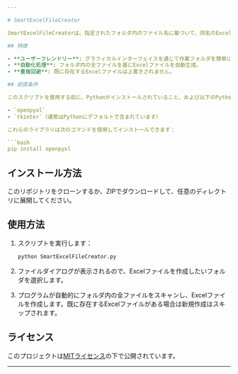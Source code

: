 ```yaml
---

# SmartExcelFileCreator

SmartExcelFileCreatorは、指定されたフォルダ内のファイル名に基づいて、同名のExcelファイル（拡張子`.xlsx`）を新規に作成するPythonスクリプトです。既に同名のExcelファイルが存在する場合は、そのファイルの作成をスキップすることで重複を防ぎます。このツールは、ファイル名に基づいたドキュメント管理やデータ集計に特に便利です。

## 特徴

- **ユーザーフレンドリー**: グラフィカルインターフェイスを通じて作業フォルダを簡単に選択。
- **自動化処理**: フォルダ内の全ファイルを基にExcelファイルを自動生成。
- **重複回避**: 既に存在するExcelファイルは上書きされません。

## 前提条件

このスクリプトを使用する前に、Pythonがインストールされていること、および以下のPythonライブラリがインストールされていることを確認してください。

- `openpyxl`
- `tkinter`（通常はPythonにデフォルトで含まれています）

これらのライブラリは次のコマンドを使用してインストールできます：

```bash
pip install openpyxl
```

## インストール方法

このリポジトリをクローンするか、ZIPでダウンロードして、任意のディレクトリに展開してください。

## 使用方法

1. スクリプトを実行します：

   ```bash
   python SmartExcelFileCreator.py
   ```

2. ファイルダイアログが表示されるので、Excelファイルを作成したいフォルダを選択します。
3. プログラムが自動的にフォルダ内の全ファイルをスキャンし、Excelファイルを作成します。既に存在するExcelファイルがある場合は新規作成はスキップされます。

## ライセンス

このプロジェクトは[MITライセンス](LICENSE)の下で公開されています。

---
```

